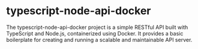 # typescript-node-api-docker
The typescript-node-api-docker project is a simple RESTful API built with TypeScript and Node.js, containerized using Docker. It provides a basic boilerplate for creating and running a scalable and maintainable API server.

